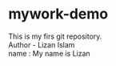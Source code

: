 # mywork-demo
This is my firs git repository.
<br>
Author - Lizan Islam
<br>
name : My name is Lizan
